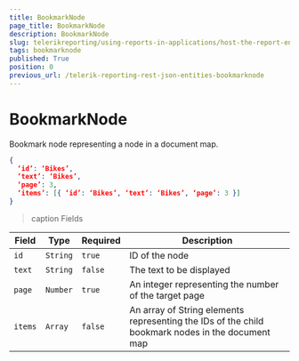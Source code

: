 ```yaml
---
title: BookmarkNode
page_title: BookmarkNode 
description: BookmarkNode
slug: telerikreporting/using-reports-in-applications/host-the-report-engine-remotely/telerik-reporting-rest-services/rest-api-reference/json-entities/bookmarknode
tags: bookmarknode
published: True
position: 0
previous_url: /telerik-reporting-rest-json-entities-bookmarknode
---
```

<style>
table th:first-of-type {
    width: 10%;
}
table th:nth-of-type(2) {
    width: 10%;
}
table th:nth-of-type(3) {
    width: 10%;
}
table th:nth-of-type(4) {
    width: 70%;
}
</style>

# BookmarkNode

Bookmark node representing a node in a document map.       

````JSON 
{
  ‘id’: ‘Bikes’,
  ‘text’: ‘Bikes’,
  ‘page’: 3,
  ‘items’: [{ ‘id’: ‘Bikes’, ‘text’: ‘Bikes’, ‘page’: 3 }]
}
````

>caption Fields

| Field | Type | Required | Description |
| ------ | ------ | ------ | ------ |
|`id`|`String`|`true`|ID of the node|
|`text`|`String`|`false`|The text to be displayed|
|`page`|`Number`|`true`|An integer representing the number of the target page|
|`items`|`Array`|`false`|An array of String elements representing the IDs of the child bookmark nodes in the document map|

